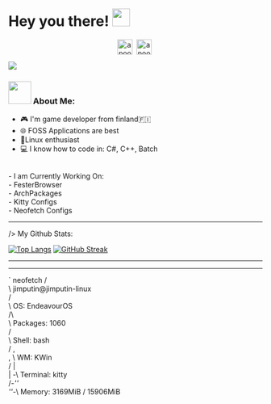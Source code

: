 
# Hey you there! <img src="https://github.com/TheDudeThatCode/TheDudeThatCode/blob/master/Assets/Hi.gif" width="35" />
<p align="center">
<a href="https://twitter.com/contisgameshq" target="blank"><img align="center" src="https://cdn.punchng.com/wp-content/uploads/2023/07/24084806/Twitter-new-logo.jpeg" alt="apoorv__tyagi" height="30" width="30" /></a>&nbsp;
<a href="http://discord.com/users/jimputin" target="blank"><img align="center" src="https://imgs.search.brave.com/aYDbT53L_Y0Q626d5pzeVdz-qwIG7WRuzG7YLTkhwBY/rs:fit:860:0:0/g:ce/aHR0cHM6Ly9jZG4u/bG9nb2pveS5jb20v/d3AtY29udGVudC91/cGxvYWRzLzIwMjEw/NDIyMDk1MDM3L2Rp/c2NvcmQtbWFzY290/LnBuZw" alt="apoorv#4040" height="30" width="30" /></a>&nbsp;
</p>

![](https://camo.githubusercontent.com/992babdffd8c74a1502de375fbdf7e4d54773242/68747470733a2f2f6d656469612e67697068792e636f6d2f6d656469612f53576f536b4e36447854737a71494b4571762f67697068792e676966)

### <img src="https://github.com/TheDudeThatCode/TheDudeThatCode/blob/master/Assets/Developer.gif" width="45" /> About Me:
- 🎮 I'm game developer from finland🇫🇮 
- 🌐 FOSS Applications are best
- 🐧Linux enthusiast
- 💻 I know how to code in: C#, C++, Batch <br>
 <br>
- I am Currently Working On:  <br>
- FesterBrowser  <br>
- ArchPackages  <br>
- Kitty Configs  <br>
- Neofetch Configs  <br>

---
/> My Github Stats:

[![Top Langs](https://github-readme-stats.vercel.app/api/top-langs/?username=Jimputinfn&layout=compact&text_color=daf7dc&bg_color=151515&hide=css,html,php)](https://github.com/anuraghazra/github-readme-stats)
[![GitHub Streak](https://github-readme-streak-stats.herokuapp.com/?user=Jimputinfn&theme=dark)](https://git.io/streak-stats)

<!--START_SECTION:waka-->

<!--END_SECTION:waka-->

---



---

`
neofetch
      /  <br />\          jimputin@jimputin-linux   <br />
     /   <br /> \         OS: EndeavourOS   <br />
    /\   <br />  \       Packages: 1060   <br />
   /     <br />   \       Shell: bash   <br />
  /   ,  <br />,   \       WM: KWin   <br />
 /   |   <br /> |  -\     Terminal: kitty   <br />
/_-''    <br />  ''-_\     Memory: 3169MiB / 15906MiB   <br />

